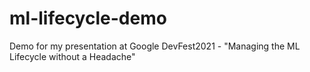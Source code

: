 # ml-lifecycle-demo
Demo for my presentation at Google DevFest2021 - "Managing the ML Lifecycle without a Headache"
